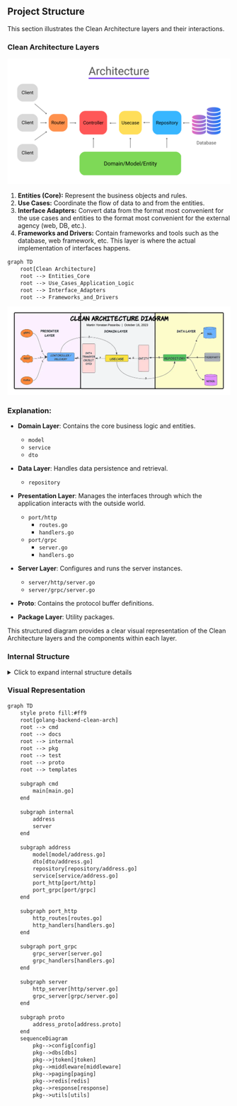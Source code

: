 ## Project Structure

This section illustrates the Clean Architecture layers and their interactions.

### Clean Architecture Layers

![Go Backend Clean Architecture Diagram](clean_arch.png?raw=true)

1. **Entities (Core):** Represent the business objects and rules.
2. **Use Cases:** Coordinate the flow of data to and from the entities.
3. **Interface Adapters:** Convert data from the format most convenient for the use cases and entities to the format most convenient for the external agency (web, DB, etc.).
4. **Frameworks and Drivers:** Contain frameworks and tools such as the database, web framework, etc. This layer is where the actual implementation of interfaces happens.

```mermaid
graph TD
    root[Clean Architecture]
    root --> Entities_Core
    root --> Use_Cases_Application_Logic
    root --> Interface_Adapters
    root --> Frameworks_and_Drivers
```

![Go Backend Clean Architecture Diagram](clean_arch_diagram.webp?raw=true)

### Explanation:

- **Domain Layer**: Contains the core business logic and entities.

  - `model`
  - `service`
  - `dto`

- **Data Layer**: Handles data persistence and retrieval.

  - `repository`

- **Presentation Layer**: Manages the interfaces through which the application interacts with the outside world.

  - `port/http`
    - `routes.go`
    - `handlers.go`
  - `port/grpc`
    - `server.go`
    - `handlers.go`

- **Server Layer**: Configures and runs the server instances.

  - `server/http/server.go`
  - `server/grpc/server.go`

- **Proto**: Contains the protocol buffer definitions.
- **Package Layer**: Utility packages.

This structured diagram provides a clear visual representation of the Clean Architecture layers and the components within each layer.

### Internal Structure

<details>
<summary>Click to expand internal structure details</summary>

**internal**

- **address**
  - **model**
    - [address.go](https://github.com/ahmed-eid-faried/golang-backend-clean-arch/blob/main/internal/address/model/address.go): Defines the data structures for address entities.
  - **dto**
    - [address.go](https://github.com/ahmed-eid-faried/golang-backend-clean-arch/blob/main/internal/address/dto/address.go): Contains Data Transfer Objects (DTOs) for address operations.
  - **repository**
    - [address.go](https://github.com/ahmed-eid-faried/golang-backend-clean-arch/blob/main/internal/address/repository/address.go): Provides the repository interface and implementations for address persistence.
  - **service**
    - [address.go](https://github.com/ahmed-eid-faried/golang-backend-clean-arch/blob/main/internal/address/service/address.go): Implements the business logic for address-related operations.
  - **port**
    - **http**
      - [routes.go](https://github.com/ahmed-eid-faried/golang-backend-clean-arch/blob/main/internal/address/port/http/routes.go): Defines the HTTP routes for address endpoints.
      - [handlers.go](https://github.com/ahmed-eid-faried/golang-backend-clean-arch/blob/main/internal/address/port/http/handlers.go): Implements the HTTP handlers for address-related requests.
    - **grpc**
      - [server.go](https://github.com/ahmed-eid-faried/golang-backend-clean-arch/blob/main/internal/address/port/grpc/server.go): Handles initialization, registration, configuration, and starting of the gRPC server for address services.
      - [handlers.go](https://github.com/ahmed-eid-faried/golang-backend-clean-arch/blob/main/internal/address/port/grpc/handlers.go): Implements the gRPC service methods and business logic for address services.
- **server**
  - **http**
    - [server.go](https://github.com/ahmed-eid-faried/golang-backend-clean-arch/blob/main/internal/server/http/server.go): Integrates address HTTP routes into the main HTTP server.
  - **grpc**
    - [server.go](https://github.com/ahmed-eid-faried/golang-backend-clean-arch/blob/main/internal/server/grpc/server.go): Integrates address gRPC services into the main gRPC server.

**cmd**

- **api**
  - [main.go](https://github.com/ahmed-eid-faried/golang-backend-clean-arch/blob/main/cmd/api/main.go): Bootstraps and runs the application, including address models, gRPC server, and HTTP server.

**proto**

- **address**
  - [address.proto](https://github.com/ahmed-eid-faried/golang-backend-clean-arch/blob/main/proto/address/address.proto): Defines the Protocol Buffers (proto) schema for the address service and generates the corresponding gRPC code.

</details>

### Visual Representation

```mermaid
graph TD
    style proto fill:#ff9
    root[golang-backend-clean-arch]
    root --> cmd
    root --> docs
    root --> internal
    root --> pkg
    root --> test
    root --> proto
    root --> templates

    subgraph cmd
        main[main.go]
    end

    subgraph internal
        address
        server
    end

    subgraph address
        model[model/address.go]
        dto[dto/address.go]
        repository[repository/address.go]
        service[service/address.go]
        port_http[port/http]
        port_grpc[port/grpc]
    end

    subgraph port_http
        http_routes[routes.go]
        http_handlers[handlers.go]
    end

    subgraph port_grpc
        grpc_server[server.go]
        grpc_handlers[handlers.go]
    end

    subgraph server
        http_server[http/server.go]
        grpc_server[grpc/server.go]
    end

    subgraph proto
        address_proto[address.proto]
    end
    sequenceDiagram
        pkg-->config[config]
        pkg-->dbs[dbs]
        pkg-->jtoken[jtoken]
        pkg-->middleware[middleware]
        pkg-->paging[paging]
        pkg-->redis[redis]
        pkg-->response[response]
        pkg-->utils[utils]
```

